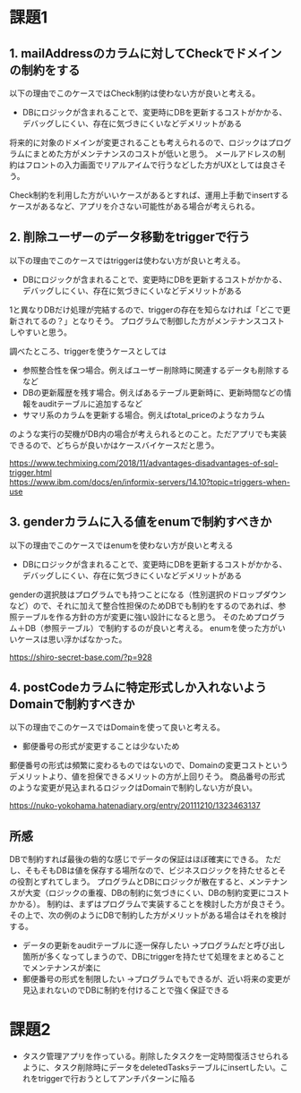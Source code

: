 # 課題1

## 1. mailAddressのカラムに対してCheckでドメインの制約をする
以下の理由でこのケースではCheck制約は使わない方が良いと考える。
- DBにロジックが含まれることで、変更時にDBを更新するコストがかかる、デバッグしにくい、存在に気づきにくいなどデメリットがある

将来的に対象のドメインが変更されることも考えられるので、ロジックはプログラムにまとめた方がメンテナンスのコストが低いと思う。
メールアドレスの制約はフロントの入力画面でリアルアイムで行うなどした方がUXとしては良さそう。
  
Check制約を利用した方がいいケースがあるとすれば、運用上手動でinsertするケースがあるなど、アプリを介さない可能性がある場合が考えられる。

## 2. 削除ユーザーのデータ移動をtriggerで行う
以下の理由でこのケースではtriggerは使わない方が良いと考える。
- DBにロジックが含まれることで、変更時にDBを更新するコストがかかる、デバッグしにくい、存在に気づきにくいなどデメリットがある

1と異なりDBだけ処理が完結するので、triggerの存在を知らなければ「どこで更新されてるの？」となりそう。
プログラムで制御した方がメンテナンスコストしやすいと思う。
  
調べたところ、triggerを使うケースとしては
- 参照整合性を保つ場合。例えばユーザー削除時に関連するデータも削除するなど
- DBの更新履歴を残す場合。例えばあるテーブル更新時に、更新時間などの情報をauditテーブルに追加するなど
- サマリ系のカラムを更新する場合。例えばtotal_priceのようなカラム

のような実行の契機がDB内の場合が考えられるとのこと。ただアプリでも実装できるので、どちらが良いかはケースバイケースだと思う。
  
https://www.techmixing.com/2018/11/advantages-disadvantages-of-sql-trigger.html  
https://www.ibm.com/docs/en/informix-servers/14.10?topic=triggers-when-use

## 3. genderカラムに入る値をenumで制約すべきか
以下の理由でこのケースではenumを使わない方が良いと考える
- DBにロジックが含まれることで、変更時にDBを更新するコストがかかる、デバッグしにくい、存在に気づきにくいなどデメリットがある

genderの選択肢はプログラムでも持つことになる（性別選択のドロップダウンなど）ので、それに加えて整合性担保のためDBでも制約をするのであれば、参照テーブルを作る方針の方が変更に強い設計になると思う。
そのためプログラム＋DB（参照テーブル）で制約するのが良いと考える。
enumを使った方がいいケースは思い浮かばなかった。

https://shiro-secret-base.com/?p=928

## 4. postCodeカラムに特定形式しか入れないようDomainで制約すべきか
以下の理由でこのケースではDomainを使って良いと考える。
- 郵便番号の形式が変更することは少ないため

郵便番号の形式は頻繁に変わるものではないので、Domainの変更コストというデメリットより、値を担保できるメリットの方が上回りそう。
商品番号の形式のような変更が見込まれるロジックはDomainで制約しない方が良い。

https://nuko-yokohama.hatenadiary.org/entry/20111210/1323463137

## 所感
DBで制約すれば最後の砦的な感じでデータの保証はほぼ確実にできる。
ただし、そもそもDBは値を保存する場所なので、ビジネスロジックを持たせるとその役割とずれてしまう。
プログラムとDBにロジックが散在すると、メンテナンスが大変（ロジックの重複、DBの制約に気づきにくい、DBの制約変更にコストかかる）。
制約は、まずはプログラムで実装することを検討した方が良さそう。
その上で、次の例のようにDBで制約した方がメリットがある場合はそれを検討する。
- データの更新をauditテーブルに逐一保存したい
→プログラムだと呼び出し箇所が多くなってしまうので、DBにtriggerを持たせて処理をまとめることでメンテナンスが楽に
- 郵便番号の形式を制限したい
→プログラムでもできるが、近い将来の変更が見込まれないのでDBに制約を付けることで強く保証できる

# 課題2
- タスク管理アプリを作っている。削除したタスクを一定時間復活させられるように、タスク削除時にデータをdeletedTasksテーブルにinsertしたい。これをtriggerで行おうとしてアンチパターンに陥る
